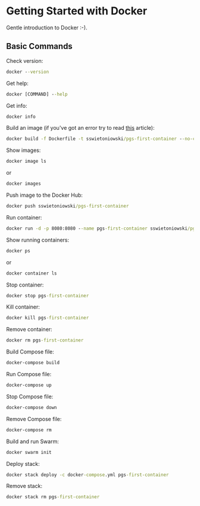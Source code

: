 # Getting Started with Docker

Gentle introduction to Docker :-).

## Basic Commands

Check version:

```cmd
docker --version
```

Get help:

```cmd
docker [COMMAND] --help
```

Get info:

```cmd
docker info
```

Build an image (if you've got an error try to read [this](https://www.baeldung.com/ops/docker-build-argument-error) article):

```cmd
docker build -f Dockerfile -t sswietoniowski/pgs-first-container --no-cache .
```

Show images:

```cmd
docker image ls
```

or

```cmd
docker images
```

Push image to the Docker Hub:

```cmd
docker push sswietoniowski/pgs-first-container
```

Run container:

```cmd
docker run -d -p 8080:8080 --name pgs-first-container sswietoniowski/pgs-first-container
```

Show running containers:

```cmd
docker ps
```

or

```cmd
docker container ls
```

Stop container:

```cmd
docker stop pgs-first-container
```

Kill container:

```cmd
docker kill pgs-first-container
```

Remove container:

```cmd
docker rm pgs-first-container
```

Build Compose file:

```cmd
docker-compose build
```

Run Compose file:

```cmd
docker-compose up
```

Stop Compose file:

```cmd
docker-compose down
```

Remove Compose file:

```cmd
docker-compose rm
```

Build and run Swarm:

```cmd
docker swarm init
```

Deploy stack:

```cmd
docker stack deploy -c docker-compose.yml pgs-first-container
```

Remove stack:

```cmd
docker stack rm pgs-first-container
```

